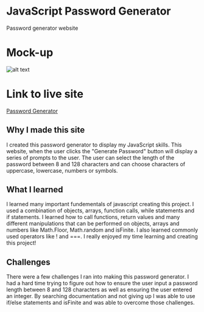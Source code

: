 # JavaScript Password Generator

Password generator website


# Mock-up
![alt text](assets/images/screenshot.png)

# Link to live site
[Password Generator](https://jodybrzo.github.io/javascript-password-generator/index.html)

## Why I made this site
I created this password generator to display my JavaScript skills.  This website, when the user clicks the "Generate Password" button will display a series of prompts to the user.  The user can select the length of the password between 8 and 128 characters and can choose characters of uppercase, lowercase, numbers or symbols.


## What I learned
I learned many important fundementals of javascript creating this project.  I used a combination of objects, arrays, function calls, while statements and if statements.  I learned how to call functions, return values and many different manipulations that can be performed on objects, arrays and numbers like Math.Floor, Math.random and isFinite.  I also learned commonly used operators like ! and ===. I really enjoyed my time learning and creating this project!


## Challenges 
There were a few challenges I ran into making this password generator.  I had a hard time trying to figure out how to ensure the user input a password length between 8 and 128 characters as well as ensuring the user entered an integer.  By searching documentation and not giving up I was able to use if/else statements and isFinite and was able to overcome those challenges.



